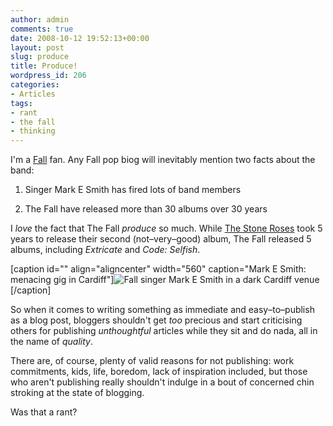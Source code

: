```yaml
---
author: admin
comments: true
date: 2008-10-12 19:52:13+00:00
layout: post
slug: produce
title: Produce!
wordpress_id: 206
categories:
- Articles
tags:
- rant
- the fall
- thinking
---
```


I'm a [Fall](http://en.wikipedia.org/wiki/The_Fall_(band)) fan. Any Fall pop biog will inevitably mention two facts about the band:



	
  1. Singer Mark E Smith has fired lots of band members

	
  2. The Fall have released more than 30 albums over 30 years


I _love_ the fact that The Fall _produce_ so much. While [The Stone Roses](http://en.wikipedia.org/wiki/Stone_roses) took 5 years to release their second (not–very–good) album, The Fall released 5 albums, including _Extricate_ and _Code: Selfish_.

[caption id="" align="aligncenter" width="560" caption="Mark E Smith: menacing gig in Cardiff"]![Fall singer Mark E Smith in a dark Cardiff venue](http://farm4.static.flickr.com/3035/2934852695_4e4a8439e7_o.jpg)[/caption]




So when it comes to writing something as immediate and easy–to–publish as a blog post, bloggers shouldn't get _too_ precious and start criticising others for publishing _unthoughtful_ articles while they sit and do nada, all in the name of _quality_.

There are, of course, plenty of valid reasons for not publishing: work commitments, kids, life, boredom, lack of inspiration included, but those who aren't publishing really shouldn't indulge in a bout of concerned chin stroking at the state of blogging.

Was that a rant?
